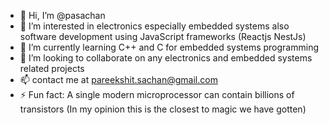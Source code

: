 - 👋 Hi, I’m @pasachan
- 👀 I’m interested in electronics especially embedded systems also software development using JavaScript frameworks (Reactjs NestJs)
- 🌱 I’m currently learning C++ and C for embedded systems programming
- 💞️ I’m looking to collaborate on any electronics and embedded systems related projects
- 📫 contact me at pareekshit.sachan@gmail.com
- ⚡ Fun fact: A single modern microprocessor can contain billions of transistors (In my opinion this is the closest to magic we have gotten)

<!---
pasachan/pasachan is a ✨ special ✨ repository because its `README.md` (this file) appears on your GitHub profile.
You can click the Preview link to take a look at your changes.
--->
